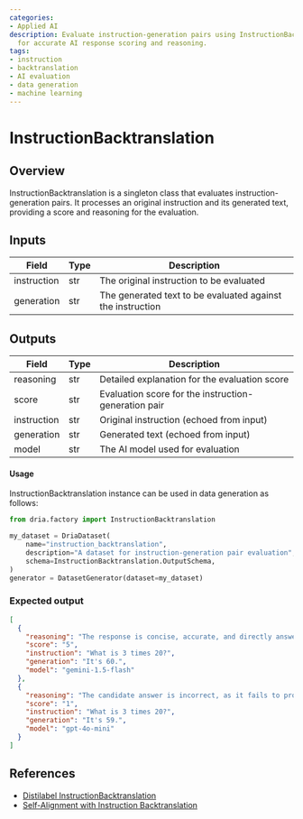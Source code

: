 ```yaml
---
categories:
- Applied AI
description: Evaluate instruction-generation pairs using InstructionBacktranslation
  for accurate AI response scoring and reasoning.
tags:
- instruction
- backtranslation
- AI evaluation
- data generation
- machine learning
---
```


# InstructionBacktranslation

## Overview
InstructionBacktranslation is a singleton class that evaluates instruction-generation pairs. It processes an original instruction and its generated text, providing a score and reasoning for the evaluation.

## Inputs
| Field | Type | Description |
|-------|------|-------------|
| instruction | str | The original instruction to be evaluated |
| generation | str | The generated text to be evaluated against the instruction |

## Outputs
| Field | Type | Description |
|-------|------|-------------|
| reasoning | str | Detailed explanation for the evaluation score |
| score | str | Evaluation score for the instruction-generation pair |
| instruction | str | Original instruction (echoed from input) |
| generation | str | Generated text (echoed from input) |
| model | str | The AI model used for evaluation |

#### Usage

InstructionBacktranslation instance can be used in data generation as follows:

```python
from dria.factory import InstructionBacktranslation

my_dataset = DriaDataset(
    name="instruction_backtranslation",
    description="A dataset for instruction-generation pair evaluation",
    schema=InstructionBacktranslation.OutputSchema,
)
generator = DatasetGenerator(dataset=my_dataset)
```

### Expected output

```json
[
  {
    "reasoning": "The response is concise, accurate, and directly answers the user's question.  There's no unnecessary information or fluff. It's a perfect example of a simple, effective AI assistant response.",
    "score": "5",
    "instruction": "What is 3 times 20?",
    "generation": "It's 60.",
    "model": "gemini-1.5-flash"
  },
  {
    "reasoning": "The candidate answer is incorrect, as it fails to provide the correct answer to the math question \"What is 3 times 20?\" The correct response should be \"The answer is 60.\" Since the candidate answer gives an incorrect result and does not demonstrate any helpfulness or relevance to the user's request, it is a poor response overall.",
    "score": "1",
    "instruction": "What is 3 times 20?",
    "generation": "It's 59.",
    "model": "gpt-4o-mini"
  }
]
```

## References

- [Distilabel InstructionBacktranslation](https://distilabel.argilla.io/latest/components-gallery/tasks/instructionbacktranslation/)
- [Self-Alignment with Instruction Backtranslation](https://arxiv.org/pdf/2308.06259)